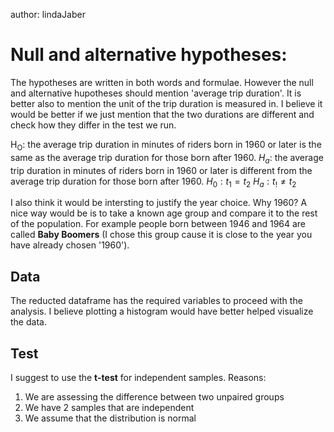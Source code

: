 
author: lindaJaber

# Null and alternative hypotheses:
The hypotheses are written in both words and formulae.
However the null and alternative hupotheses should mention 'average trip duration'.
It is better also to mention the unit of the trip duration is measured in.
I believe it would be better if we just mention that the two durations are different and check how they differ in the test we run.

H<sub>O</sub>: the average trip duration in minutes of riders born in 1960 or later is the same as the average trip duration for those born after 1960.
$H_a$: the average trip duration in minutes of riders born in 1960 or later is different from the average trip duration for those born after 1960.
$H_0: t_1 = t_2$
$H_a: t_! \neq t_2$

I also think it would be intersting to justify the year choice. Why 1960? 
A nice way would be is to take a known age group and compare it to the rest of the population.
For example people born between 1946 and 1964 are called **Baby Boomers** (I chose this group cause it is close to the year you have already chosen '1960').

## Data
The reducted dataframe has the required variables to proceed with the analysis.
I believe plotting a histogram would have better helped visualize the data.

## Test
I suggest to use the **t-test** for independent samples.
Reasons:
1. We are assessing the difference between two unpaired groups
2. We have 2 samples that are independent
3. We assume that the distribution is normal

